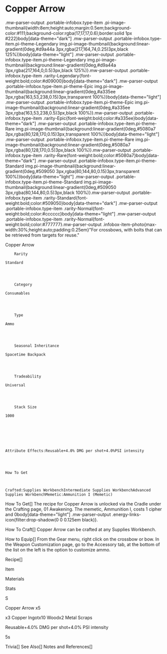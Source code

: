 # Copper Arrow

.mw-parser-output .portable-infobox.type-item .pi-image-thumbnail{width:8em;height:auto;margin:0.5em;background-color:#111;background-color:rgba(17,17,17,0.6);border:solid 1px #222}body[data-theme="dark"] .mw-parser-output .portable-infobox.type-item.pi-theme-Legendary img.pi-image-thumbnail{background:linear-gradient(0deg,#d9a44a 3px,rgba(217,164,74,0.25)3px,black 125%)}body[data-theme="light"] .mw-parser-output .portable-infobox.type-item.pi-theme-Legendary img.pi-image-thumbnail{background:linear-gradient(0deg,#d9a44a 3px,rgba(217,164,0,0.5)3px,black 125%)}.mw-parser-output .portable-infobox.type-item .rarity-Legendary{font-weight:bold;color:#d09000}body[data-theme="dark"] .mw-parser-output .portable-infobox.type-item.pi-theme-Epic img.pi-image-thumbnail{background:linear-gradient(0deg,#a335ee 3px,rgba(163,53,238,0.15)3px,transparent 100%)}body[data-theme="light"] .mw-parser-output .portable-infobox.type-item.pi-theme-Epic img.pi-image-thumbnail{background:linear-gradient(0deg,#a335ee 3px,rgba(163,53,238,0.5)3px,black 100%)}.mw-parser-output .portable-infobox.type-item .rarity-Epic{font-weight:bold;color:#a335ee}body[data-theme="dark"] .mw-parser-output .portable-infobox.type-item.pi-theme-Rare img.pi-image-thumbnail{background:linear-gradient(0deg,#5080a7 3px,rgba(80,128,170,0.15)3px,transparent 100%)}body[data-theme="light"] .mw-parser-output .portable-infobox.type-item.pi-theme-Rare img.pi-image-thumbnail{background:linear-gradient(0deg,#5080a7 3px,rgba(80,128,170,0.5)3px,black 100%)}.mw-parser-output .portable-infobox.type-item .rarity-Rare{font-weight:bold;color:#5080a7}body[data-theme="dark"] .mw-parser-output .portable-infobox.type-item.pi-theme-Standard img.pi-image-thumbnail{background:linear-gradient(0deg,#509050 3px,rgba(80,144,80,0.15)3px,transparent 100%)}body[data-theme="light"] .mw-parser-output .portable-infobox.type-item.pi-theme-Standard img.pi-image-thumbnail{background:linear-gradient(0deg,#509050 3px,rgba(80,144,80,0.5)3px,black 100%)}.mw-parser-output .portable-infobox.type-item .rarity-Standard{font-weight:bold;color:#509050}body[data-theme="dark"] .mw-parser-output .portable-infobox.type-item .rarity-Normal{font-weight:bold;color:#cccccc}body[data-theme="light"] .mw-parser-output .portable-infobox.type-item .rarity-Normal{font-weight:bold;color:#777777}.mw-parser-output .infobox-item-photo{max-width:30%;height:auto;padding:0.25em}"For crossbows, with bolts that can be retrieved from targets for reuse."

Copper Arrow


	
		
		
	
	


	

	
		Rarity
	
	Standard



	
		Category
	
	Consumables



	
		Type
	
	Ammo



	
		Seasonal Inheritance
	
	Spacetime Backpack



	
		Tradeability
	
	Universal



	
		Stack Size
	
	1000




	

	
	Attribute Effects:Reusable+4.0% DMG per shot+4.0%PSI intensity




	How To Get


	
	Crafted:Supplies WorkbenchIntermediate Supplies WorkbenchAdvanced Supplies WorkbenchMemetic:Ammunition I (Memetic)





How To Get[]
The recipe for Copper Arrow is unlocked via the Cradle under the Crafting page, 01 Awakening. The memetic, Ammunition I, costs 1 cipher and  0body[data-theme="light"] .mw-parser-output .energy-links-icon{filter:drop-shadow(0 0 0.125em black)}.

How To Craft[]
Copper Arrow can be crafted at any Supplies Workbench.

How to Equip[]
From the Gear menu, right click on the crossbow or bow. In the Weapon Customization page, go to the Accessory tab, at the bottom of the list on the left is the option to customize ammo.

Recipe[]


Item

Materials

Stats

S


Copper Arrow x5

x3 Copper Ingotx10 Woodx2 Metal Scraps

Reusable+4.0% DMG per shot+4.0% PSI intensity

5s

Trivia[]
See Also[]
Notes and References[]

